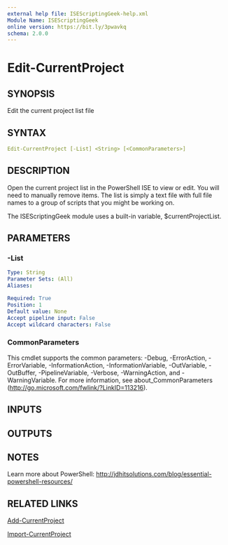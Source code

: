```yaml
---
external help file: ISEScriptingGeek-help.xml
Module Name: ISEScriptingGeek
online version: https://bit.ly/3pwavkq
schema: 2.0.0
---
```


# Edit-CurrentProject

## SYNOPSIS

Edit the current project list file

## SYNTAX

```yaml
Edit-CurrentProject [-List] <String> [<CommonParameters>]
```

## DESCRIPTION

Open the current project list in the PowerShell ISE to view or edit. You will need to manually remove items.
The list is simply a text file with full file names to a group of scripts that you might be working on.

The ISEScriptingGeek module uses a built-in variable, $currentProjectList.

## PARAMETERS

### -List

```yaml
Type: String
Parameter Sets: (All)
Aliases:

Required: True
Position: 1
Default value: None
Accept pipeline input: False
Accept wildcard characters: False
```

### CommonParameters

This cmdlet supports the common parameters: -Debug, -ErrorAction, -ErrorVariable, -InformationAction, -InformationVariable, -OutVariable, -OutBuffer, -PipelineVariable, -Verbose, -WarningAction, and -WarningVariable.
For more information, see about_CommonParameters (http://go.microsoft.com/fwlink/?LinkID=113216).

## INPUTS

## OUTPUTS

## NOTES

Learn more about PowerShell: http://jdhitsolutions.com/blog/essential-powershell-resources/

## RELATED LINKS

[Add-CurrentProject]()

[Import-CurrentProject]()
